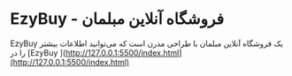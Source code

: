 # EzyBuy - فروشگاه آنلاین مبلمان

EzyBuy یک فروشگاه آنلاین مبلمان با طراحی مدرن است که می‌توانید اطلاعات بیشتر را در [EzyBuy
](http://127.0.0.1:5500/index.html](http://127.0.0.1:5500/index.html)
